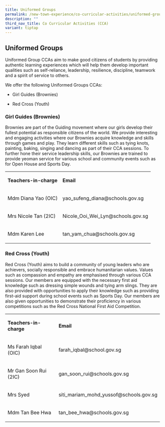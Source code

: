 ```yaml
---
title: Uniformed Groups
permalink: /new-town-experience/co-curricular-activities/uniformed-groups/
description: ""
third_nav_title: Co Curricular Activities (CCA)
variant: tiptap
---
```

<h2>Uniformed Groups</h2>
<p>Uniformed Group CCAs aim to make good citizens of students by providing
authentic learning experiences which will help them develop important qualities
such as self-reliance, leadership, resilience, discipline, teamwork and
a spirit of service to others.</p>
<p>We offer the following Uniformed Groups CCAs:</p>
<ul data-tight="true" class="tight">
<li>
<p>Girl Guides (Brownies)</p>
</li>
<li>
<p>Red Cross (Youth)</p>
</li>
</ul>
<h3><strong>Girl Guides (Brownies)</strong></h3>
<p>Brownies are part of the Guiding movement where our girls develop their
fullest potential as responsible citizens of the world. We provide interesting
and engaging activities where our Brownies acquire knowledge and skills
through games and play. They learn different skills such as tying knots,
painting, baking, singing and dancing as part of their CCA sessions. To
further hone their service leadership skills, our Brownies are trained
to provide yeoman service for various school and community events such
as for Open House and Sports Day.</p>
<table style="minWidth: 50px">
<colgroup>
<col>
<col>
</colgroup>
<tbody>
<tr>
<td rowspan="1" colspan="1">
<p><strong>Teachers-in-charge</strong>
</p>
</td>
<td rowspan="1" colspan="1">
<p><strong>Email</strong>
</p>
</td>
</tr>
<tr>
<td rowspan="1" colspan="1">
<p>Mdm Diana Yao (OIC)</p>
</td>
<td rowspan="1" colspan="1">
<p>yao_sufeng_diana@schools.gov.sg</p>
</td>
</tr>
<tr>
<td rowspan="1" colspan="1">
<p>Mrs Nicole Tan (2IC)</p>
</td>
<td rowspan="1" colspan="1">
<p>Nicole_Ooi_Wei_Lyn@schools.gov.sg</p>
</td>
</tr>
<tr>
<td rowspan="1" colspan="1">
<p>Mdm Karen Lee</p>
</td>
<td rowspan="1" colspan="1">
<p>tan_yam_chua@schools.gov.sg</p>
</td>
</tr>
</tbody>
</table>
<h3><strong>Red Cross (Youth)</strong></h3>
<p>Red Cross (Youth) aims to build a community of young leaders who are achievers,
socially responsible and embrace humanitarian values. Values such as compassion
and empathy are emphasised through various CCA sessions. Our members are
equipped with the necessary first aid knowledge such as dressing simple
wounds and tying arm slings. They are also provided with opportunities
to apply their knowledge such as providing first-aid support during school
events such as Sports Day. Our members are also given opportunities to
demonstrate their proficiency in various competitions such as the Red Cross
National First Aid Competition.</p>
<table style="minWidth: 50px">
<colgroup>
<col>
<col>
</colgroup>
<tbody>
<tr>
<td rowspan="1" colspan="1">
<p><strong>Teachers-in-charge</strong>
</p>
</td>
<td rowspan="1" colspan="1">
<p><strong>Email</strong>
</p>
</td>
</tr>
<tr>
<td rowspan="1" colspan="1">
<p>Ms Farah Iqbal (OIC)</p>
</td>
<td rowspan="1" colspan="1">
<p>farah_iqbal@school.gov.sg</p>
</td>
</tr>
<tr>
<td rowspan="1" colspan="1">
<p>Mr Gan Soon Rui (2IC)</p>
</td>
<td rowspan="1" colspan="1">
<p>gan_soon_rui@schools.gov.sg</p>
</td>
</tr>
<tr>
<td rowspan="1" colspan="1">
<p>Mrs Syed</p>
</td>
<td rowspan="1" colspan="1">
<p>siti_mariam_mohd_yussof@schools.gov.sg</p>
</td>
</tr>
<tr>
<td rowspan="1" colspan="1">
<p>Mdm Tan Bee Hwa</p>
</td>
<td rowspan="1" colspan="1">
<p>tan_bee_hwa@schools.gov.sg</p>
</td>
</tr>
</tbody>
</table>
<p></p>